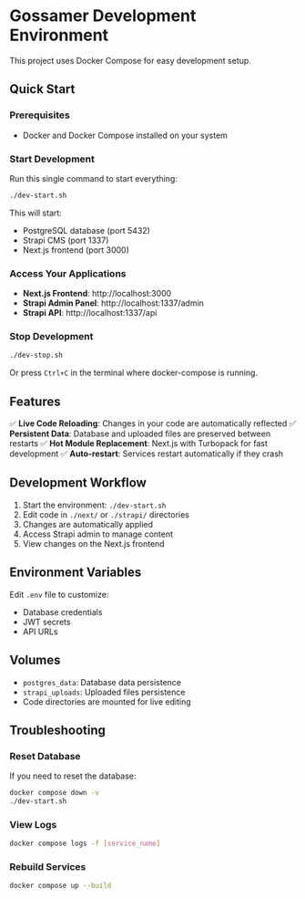 # Gossamer Development Environment

This project uses Docker Compose for easy development setup.

## Quick Start

### Prerequisites
- Docker and Docker Compose installed on your system

### Start Development

Run this single command to start everything:

```bash
./dev-start.sh
```

This will start:
- PostgreSQL database (port 5432)
- Strapi CMS (port 1337)
- Next.js frontend (port 3000)

### Access Your Applications

- **Next.js Frontend**: http://localhost:3000
- **Strapi Admin Panel**: http://localhost:1337/admin
- **Strapi API**: http://localhost:1337/api

### Stop Development

```bash
./dev-stop.sh
```

Or press `Ctrl+C` in the terminal where docker-compose is running.

## Features

✅ **Live Code Reloading**: Changes in your code are automatically reflected
✅ **Persistent Data**: Database and uploaded files are preserved between restarts
✅ **Hot Module Replacement**: Next.js with Turbopack for fast development
✅ **Auto-restart**: Services restart automatically if they crash

## Development Workflow

1. Start the environment: `./dev-start.sh`
2. Edit code in `./next/` or `./strapi/` directories
3. Changes are automatically applied
4. Access Strapi admin to manage content
5. View changes on the Next.js frontend

## Environment Variables

Edit `.env` file to customize:
- Database credentials
- JWT secrets
- API URLs

## Volumes

- `postgres_data`: Database data persistence
- `strapi_uploads`: Uploaded files persistence
- Code directories are mounted for live editing

## Troubleshooting

### Reset Database
If you need to reset the database:
```bash
docker compose down -v
./dev-start.sh
```

### View Logs
```bash
docker compose logs -f [service_name]
```

### Rebuild Services
```bash
docker compose up --build
```
